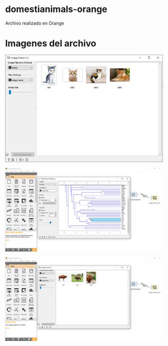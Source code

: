 # domestianimals-orange
Archivo realizado en Orange

# Imagenes del archivo 
![alt text](https://github.com/rlindao/domestianimals-orange/blob/main/src/2021-02-10_20h53_56.png)

![alt text](https://github.com/rlindao/domestianimals-orange/blob/main/src/2021-02-10_21h09_47.png)

![alt text](https://github.com/rlindao/domestianimals-orange/blob/main/src/2021-02-10_21h09_54.png)
